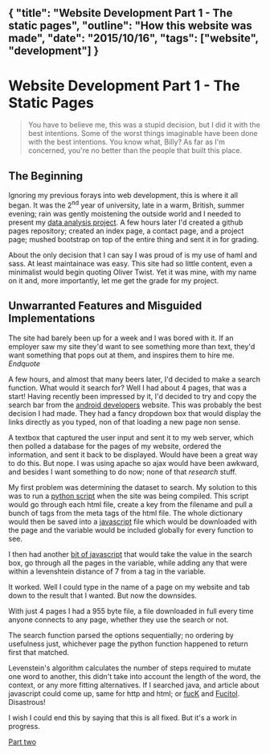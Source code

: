 {
    "title": "Website Development Part 1 - The static pages",
    "outline": "How this website was made",
    "date": "2015/10/16",
    "tags": ["website", "development"]
}
---

# Website Development Part 1 - The Static Pages

> You have to believe me, this was a stupid decision, but I did it with the best intentions. Some of the worst things imaginable have been done with the best intentions. You know what, Billy? As far as I'm concerned, you're no better than the people that built this place.

## The Beginning

Ignoring my previous forays into web development, this is where it all began. It was the 2<sup>nd</sup> year of university, late in a warm, British, summer evening; rain was gently moistening the outside world and I needed to present my [data analysis project](https://github.com/timlyo/redditReadability). A few hours later I'd created a github pages repository; created an index page, a contact page, and a project page; mushed bootstrap on top of the entire thing and sent it in for grading.

About the only decision that I can say I was proud of is my use of haml and sass. At least maintainace was easy. This site had so little content, even a minimalist would begin quoting Oliver Twist. Yet it was mine, with my name on it and, more importantly, let me get the grade for my project.

## Unwarranted Features and Misguided Implementations

The site had barely been up for a week and I was bored with it. If an employer saw my site they'd want to see something more than text, they'd want something that pops out at them, and inspires them to hire me. *Endquote*

A few hours, and almost that many beers later, I'd decided to make a search function. What would it search for? Well I had about 4 pages, that was a start! Having recently been impressed by it, I'd decided to try and copy the search bar from the [android developers](developer.android.com) website. This was probably the best decision I had made. They had a fancy dropdown box that would display the links directly as you typed, non of that loading a new page non sense.

A textbox that captured the user input and sent it to my web server, which then polled a database for the pages of my website, ordered the information, and sent it back to be displayed. Would have been a great way to do this. But nope. I was using apache so ajax would have been awkward, and besides I want something to do now; none of that *research* stuff.

My first problem was determining the dataset to search. My solution to this was to run a [python script](https://github.com/timlyo/personalWebsite/blob/4eddcebb1a84961f249c5aa9e35281161e5f1610/setupPageList.py) when the site was being compiled. This script would go through each html file, create a key from the filename and pull a bunch of tags from the meta tags of the html file. The whole dictionary would then be saved into a [javascript](https://github.com/timlyo/personalWebsite/blob/4eddcebb1a84961f249c5aa9e35281161e5f1610/dist/javascript/pageList.js) file which would be downloaded with the page and the variable would be included globally for every function to see.

I then had another [bit of javascript](https://github.com/timlyo/personalWebsite/blob/4eddcebb1a84961f249c5aa9e35281161e5f1610/dist/javascript/search.js) that would take the value in the search box, go through all the pages in the variable, while adding any that were within a levenshtein distance of 7 from a tag in the variable.

It worked. Well I could type in the name of a page on my website and tab down to the result that I wanted. But now the downsides.

With just 4 pages I had a 955 byte file, a file downloaded in full every time anyone connects to any page, whether they use the search or not.

The search function parsed the options sequentially; no ordering by usefulness just, whichever page the python function happened to return first that matched.

Levenstein's algorithm calculates the number of steps required to mutate one word to another, this didn't take into account the length of the word, the context, or any more fitting alternatives. If I searched java, and article about javascript could come up, same for http and html; or [fucK](https://en.wikipedia.org/wiki/L-Fuculokinase) and [Fucitol](https://en.wikipedia.org/wiki/Fucitol). Disastrous!

I wish I could end this by saying that this is all fixed. But it's a work in progress.

[Part two](websiteDevelopment2)